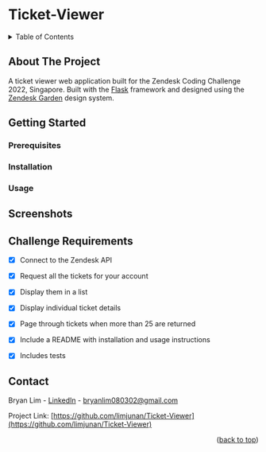 # Ticket-Viewer

<div id="top"></div>

<!-- TABLE OF CONTENTS -->
<details>
  <summary>Table of Contents</summary>
  <ol>
    <li>
      <a href="#about-the-project">About The Project</a>
    </li>
    <li>
      <a href="#getting-started">Getting Started</a>
      <ul>
        <li><a href="#prerequisites">Prerequisites</a></li>
        <li><a href="#installation">Installation</a></li>
        <li><a href="#usage">Usage</a></li>
      </ul>
    </li>
    <li><a href="#challenge-requirements">Challenge Requirements</a></li>
    <li><a href="#screenshots">Screenshots</a></li>
    <li><a href="#contact">Contact</a></li>
  </ol>
</details>



<!-- ABOUT THE PROJECT -->
## About The Project

A ticket viewer web application built for the Zendesk Coding Challenge 2022, Singapore. Built with the [Flask](https://flask.palletsprojects.com/en/2.0.x/) framework and designed using the [Zendesk Garden](https://garden.zendesk.com) design system.





<!-- GETTING STARTED -->
## Getting Started



### Prerequisites

### Installation

### Usage





<!-- Screenshots -->
## Screenshots







<!-- Requirements -->
## Challenge Requirements

- [x] Connect to the Zendesk API
- [x] Request all the tickets for your account
- [x] Display them in a list
- [x] Display individual ticket details
- [x] Page through tickets when more than 25 are returned
- [x] Include a README with installation and usage instructions
- [x] Includes tests





<!-- CONTACT -->
## Contact

Bryan Lim - [LinkedIn](https://www.linkedin.com/in/lim-jun-an-bryan-068bba185/) - bryanlim080302@gmail.com

Project Link: [https://github.com/limjunan/Ticket-Viewer](https://github.com/limjunan/Ticket-Viewer)

<p align="right">(<a href="#top">back to top</a>)</p>
